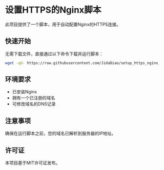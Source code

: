 # 设置HTTPS的Nginx脚本

此项目提供了一个脚本，用于自动配置Nginx的HTTPS连接。

## 快速开始

无需下载文件，直接通过以下命令下载并运行脚本：

```bash
wget -qO- https://raw.githubusercontent.com/JidaDiao/setup_https_nginx_script/master/setup_https_nginx.sh | sudo bash
```

## 环境要求

- 已安装Nginx
- 拥有一个已注册的域名
- 可修改域名的DNS记录

## 注意事项

确保在运行脚本之前，您的域名已解析到服务器的IP地址。

## 许可证

本项目基于MIT许可证发布。
